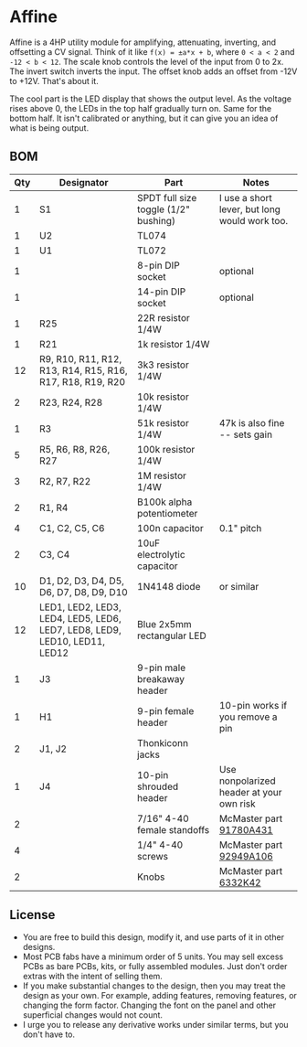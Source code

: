 # Affine

Affine is a 4HP utility module for amplifying, attenuating, inverting, and offsetting a CV signal. Think of it like `f(x) = ±a*x + b`, where `0 < a < 2` and `-12 < b < 12`. The scale knob controls the level of the input from 0 to 2x. The invert switch inverts the input. The offset knob adds an offset from -12V to +12V. That's about it.

The cool part is the LED display that shows the output level. As the voltage rises above 0, the LEDs in the top half gradually turn on. Same for the bottom half. It isn't calibrated or anything, but it can give you an idea of what is being output.

## BOM

| Qty | Designator | Part | Notes |
| --- | --- | ---- | ----- |
|   1 | S1 | SPDT full size toggle (1/2" bushing) | I use a short lever, but long would work too.
|   1 | U2 | TL074 |
|   1 | U1 | TL072 |
|   1 |  | 8-pin DIP socket | optional
|   1 |  | 14-pin DIP socket | optional
|   1 | R25 | 22R resistor 1/4W |
|   1 | R21 | 1k resistor 1/4W |
|  12 | R9, R10, R11, R12, R13, R14, R15, R16, R17, R18, R19, R20 | 3k3 resistor 1/4W |
|   2 | R23, R24, R28 | 10k resistor 1/4W |
|   1 | R3 | 51k resistor 1/4W | 47k is also fine -- sets gain
|   5 | R5, R6, R8, R26, R27 | 100k resistor 1/4W |
|   3 | R2, R7, R22 | 1M resistor 1/4W |
|   2 | R1, R4 | B100k alpha potentiometer |
|   4 | C1, C2, C5, C6 | 100n capacitor | 0.1" pitch
|   2 | C3, C4 | 10uF electrolytic capacitor |
|  10 | D1, D2, D3, D4, D5, D6, D7, D8, D9, D10 | 1N4148 diode | or similar
|  12 | LED1, LED2, LED3, LED4, LED5, LED6, LED7, LED8, LED9, LED10, LED11, LED12 | Blue 2x5mm rectangular LED |
|   1 | J3 | 9-pin male breakaway header |
|   1 | H1 | 9-pin female header | 10-pin works if you remove a pin
|   2 | J1, J2 | Thonkiconn jacks |
|   1 | J4 | 10-pin shrouded header | Use nonpolarized header at your own risk
|   2 |  | 7/16" 4-40 female standoffs | McMaster part [91780A431](https://www.mcmaster.com/91780A431/)
|   4 |  | 1/4" 4-40 screws | McMaster part [92949A106](https://www.mcmaster.com/92949A106/)
|   2 |  | Knobs | McMaster part [6332K42](https://www.mcmaster.com/6332K42/)

## License

* You are free to build this design, modify it, and use parts of it in other designs.
* Most PCB fabs have a minimum order of 5 units. You may sell excess PCBs as bare PCBs, kits, or fully assembled modules. Just don't order extras with the intent of selling them.
* If you make substantial changes to the design, then you may treat the design as your own. For example, adding features, removing features, or changing the form factor. Changing the font on the panel and other superficial changes would not count.
* I urge you to release any derivative works under similar terms, but you don't have to.

